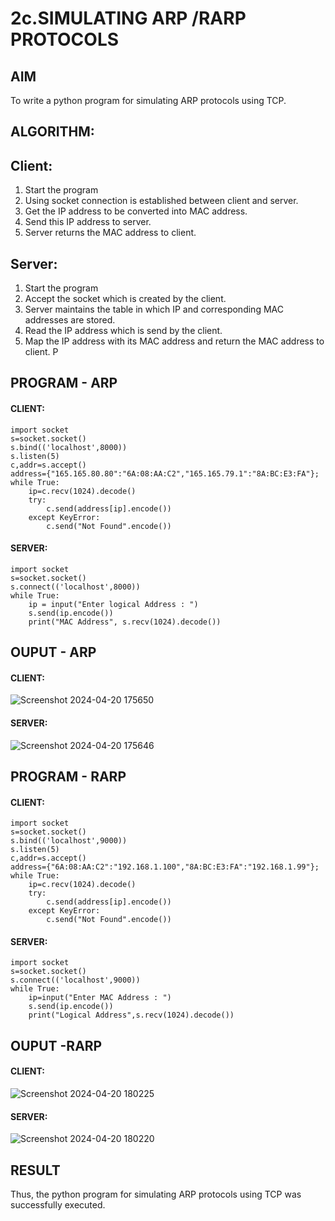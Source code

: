 # 2c.SIMULATING ARP /RARP PROTOCOLS
## AIM
To write a python program for simulating ARP protocols using TCP.
## ALGORITHM:
## Client:
1. Start the program
2. Using socket connection is established between client and server.
3. Get the IP address to be converted into MAC address.
4. Send this IP address to server.
5. Server returns the MAC address to client.
## Server:
1. Start the program
2. Accept the socket which is created by the client.
3. Server maintains the table in which IP and corresponding MAC addresses are
stored.
4. Read the IP address which is send by the client.
5. Map the IP address with its MAC address and return the MAC address to client.
P
## PROGRAM - ARP
#### CLIENT:
```
import socket
s=socket.socket()
s.bind(('localhost',8000))
s.listen(5)
c,addr=s.accept()
address={"165.165.80.80":"6A:08:AA:C2","165.165.79.1":"8A:BC:E3:FA"};
while True:
    ip=c.recv(1024).decode()
    try:
        c.send(address[ip].encode())
    except KeyError:
        c.send("Not Found".encode())
```

#### SERVER:
```
import socket
s=socket.socket()
s.connect(('localhost',8000))
while True:
    ip = input("Enter logical Address : ")
    s.send(ip.encode())
    print("MAC Address", s.recv(1024).decode())
```
## OUPUT - ARP
#### CLIENT:

![Screenshot 2024-04-20 175650](https://github.com/KrishnaPrasad148/2c.ARP_RARP_PROTOCOLS/assets/147332763/6753f0b8-c542-4316-a0a6-be664dba4625)

#### SERVER:

![Screenshot 2024-04-20 175646](https://github.com/KrishnaPrasad148/2c.ARP_RARP_PROTOCOLS/assets/147332763/f5ac56d5-c487-4e35-9c73-f1536e2ad1cf)

## PROGRAM - RARP
#### CLIENT:
```
import socket
s=socket.socket()
s.bind(('localhost',9000))
s.listen(5)
c,addr=s.accept()
address={"6A:08:AA:C2":"192.168.1.100","8A:BC:E3:FA":"192.168.1.99"};
while True:
    ip=c.recv(1024).decode()
    try:
        c.send(address[ip].encode())
    except KeyError:
        c.send("Not Found".encode())
```

#### SERVER:
```
import socket
s=socket.socket()
s.connect(('localhost',9000))
while True:
    ip=input("Enter MAC Address : ")
    s.send(ip.encode())
    print("Logical Address",s.recv(1024).decode())
```

## OUPUT -RARP
#### CLIENT:

![Screenshot 2024-04-20 180225](https://github.com/KrishnaPrasad148/2c.ARP_RARP_PROTOCOLS/assets/147332763/3624d173-bb97-47b3-b7a6-15057e11498b)

#### SERVER:

![Screenshot 2024-04-20 180220](https://github.com/KrishnaPrasad148/2c.ARP_RARP_PROTOCOLS/assets/147332763/99848ede-387b-41ca-903f-d1207331e591)


## RESULT
Thus, the python program for simulating ARP protocols using TCP was successfully 
executed.
